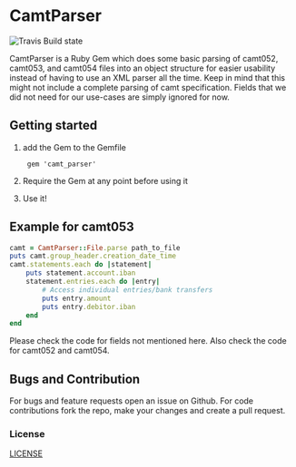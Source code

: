 # CamtParser

![Travis Build state](https://api.travis-ci.org/Barzahlen/camt_parser.svg)

CamtParser is a Ruby Gem which does some basic parsing of camt052, camt053, and camt054 files into an object
structure for easier usability instead of having to use an XML parser all the time.
Keep in mind that this might not include a complete parsing of camt specification.
Fields that we did not need for our use-cases are simply ignored for now.

## Getting started

1. add the Gem to the Gemfile

        gem 'camt_parser'

2. Require the Gem at any point before using it
3. Use it!

## Example for camt053
```ruby
camt = CamtParser::File.parse path_to_file
puts camt.group_header.creation_date_time
camt.statements.each do |statement|
    puts statement.account.iban
    statement.entries.each do |entry|
        # Access individual entries/bank transfers
        puts entry.amount
        puts entry.debitor.iban
    end
end
```

Please check the code for fields not mentioned here.
Also check the code for camt052 and camt054.

## Bugs and Contribution
For bugs and feature requests open an issue on Github. For code contributions fork the repo, make your changes and create a pull request.

### License
[LICENSE](LICENSE)
